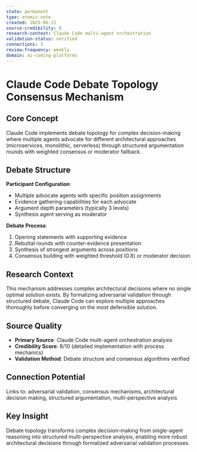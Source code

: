 ```yaml
---
state: permanent
type: atomic-note
created: 2025-06-21
source-credibility: 8
research-context: Claude Code multi-agent orchestration
validation-status: verified
connections: 3
review-frequency: weekly
domain: ai-coding-platforms
---
```


# Claude Code Debate Topology Consensus Mechanism

## Core Concept

Claude Code implements debate topology for complex decision-making where multiple agents advocate for different architectural approaches (microservices, monolithic, serverless) through structured argumentation rounds with weighted consensus or moderator fallback.

## Debate Structure

**Participant Configuration**:
- Multiple advocate agents with specific position assignments
- Evidence gathering capabilities for each advocate
- Argument depth parameters (typically 3 levels)
- Synthesis agent serving as moderator

**Debate Process**:
1. Opening statements with supporting evidence
2. Rebuttal rounds with counter-evidence presentation
3. Synthesis of strongest arguments across positions
4. Consensus building with weighted threshold (0.8) or moderator decision

## Research Context

This mechanism addresses complex architectural decisions where no single optimal solution exists. By formalizing adversarial validation through structured debate, Claude Code can explore multiple approaches thoroughly before converging on the most defensible solution.

## Source Quality

- **Primary Source**: Claude Code multi-agent orchestration analysis
- **Credibility Score**: 8/10 (detailed implementation with process mechanics)
- **Validation Method**: Debate structure and consensus algorithms verified

## Connection Potential

Links to: adversarial validation, consensus mechanisms, architectural decision making, structured argumentation, multi-perspective analysis

## Key Insight

Debate topology transforms complex decision-making from single-agent reasoning into structured multi-perspective analysis, enabling more robust architectural decisions through formalized adversarial validation processes.